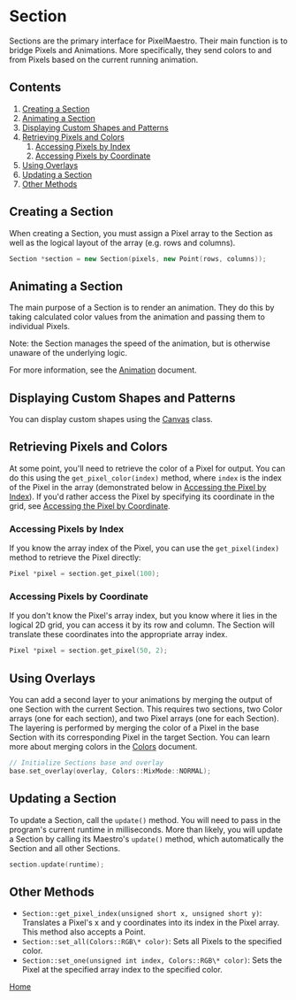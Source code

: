 # Section
Sections are the primary interface for PixelMaestro. Their main function is to bridge Pixels and Animations. More specifically, they send colors to and from Pixels based on the current running animation.

## Contents
1. [Creating a Section](#creating-a-section)
2. [Animating a Section](#animating-a-section)
3. [Displaying Custom Shapes and Patterns](#displaying-custom-shapes-and-patterns)
4. [Retrieving Pixels and Colors](#retrieving-pixels-and-colors)
	1. [Accessing Pixels by Index](#accessing-pixels-by-index)
	2. [Accessing Pixels by Coordinate](#accessing-pixels-by-coordinate)
5. [Using Overlays](#using-overlays)
6. [Updating a Section](#updating-a-section)
7. [Other Methods](#other-methods)

## Creating a Section
When creating a Section, you must assign a Pixel array to the Section as well as the logical layout of the array (e.g. rows and columns).
```c++
Section *section = new Section(pixels, new Point(rows, columns));
```

## Animating a Section
The main purpose of a Section is to render an animation. They do this by taking calculated color values from the animation and passing them to individual Pixels.

Note: the Section manages the speed of the animation, but is otherwise unaware of the underlying logic.

For more information, see the [Animation](animation.md) document.

## Displaying Custom Shapes and Patterns
You can display custom shapes using the [Canvas](canvas.md) class.

## Retrieving Pixels and Colors
At some point, you'll need to retrieve the color of a Pixel for output. You can do this using the `get_pixel_color(index)` method, where `index` is the index of the Pixel in the array (demonstrated below in [Accessing the Pixel by Index](#accessing-the-pixel-by-index)). If you'd rather access the Pixel by specifying its coordinate in the grid, see [Accessing the Pixel by Coordinate](#accessing-the-pixel-by-coordinate).

### Accessing Pixels by Index
If you know the array index of the Pixel, you can use the `get_pixel(index)` method to retrieve the Pixel directly:
```c++
Pixel *pixel = section.get_pixel(100);
```

### Accessing Pixels by Coordinate
If you don't know the Pixel's array index, but you know where it lies in the logical 2D grid, you can access it by its row and column. The Section will translate these coordinates into the appropriate array index.
```c++
Pixel *pixel = section.get_pixel(50, 2);
```

## Using Overlays
You can add a second layer to your animations by merging the output of one Section with the current Section. This requires two sections, two Color arrays (one for each section), and two Pixel arrays (one for each Section). The layering is performed by merging the color of a Pixel in the base Section with its corresponding Pixel in the target Section.
You can learn more about merging colors in the [Colors](colors.md) document.
```c++
// Initialize Sections base and overlay
base.set_overlay(overlay, Colors::MixMode::NORMAL);
```

## Updating a Section
To update a Section, call the `update()` method. You will need to pass in the program's current runtime in milliseconds. More than likely, you will update a Section by calling its Maestro's `update()` method, which automatically the Section and all other Sections.
```c++
section.update(runtime);
```

## Other Methods
* `Section::get_pixel_index(unsigned short x, unsigned short y)`: Translates a Pixel's x and y coordinates into its index in the Pixel array. This method also accepts a Point.
* `Section::set_all(Colors::RGB\* color)`: Sets all Pixels to the specified color.
* `Section::set_one(unsigned int index, Colors::RGB\* color)`: Sets the Pixel at the specified array index to the specified color.

[Home](README.md)
